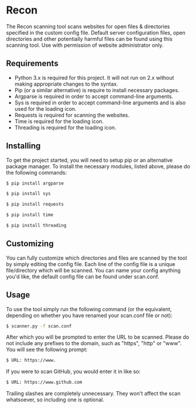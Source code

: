 # Recon
The Recon scanning tool scans websites for open files &amp; directories specified in the custom config file. Default server configuration files, open directories and other potentially harmful files can be found using this scanning tool. Use with permission of website administrator only.

## Requirements
* Python 3.x is required for this project. It will not run on 2.x without making appropriate changes to the syntax.
* Pip (or a similar alternative) is require to install necessary packages.
* Argparse is required in order to accept command-line arguments.
* Sys is required in order to accept command-line arguments and is also used for the loading icon.
* Requests is required for scanning the websites.
* Time is required for the loading icon.
* Threading is required for the loading icon.

## Installing
To get the project started, you will need to setup pip or an alternative package manager.
To install the necessary modules, listed above, please do the following commands:
```sh
$ pip install argparse
```
```sh
$ pip install sys
```
```sh
$ pip install requests
```
```sh
$ pip install time
```
```sh
$ pip install threading
```

## Customizing
You can fully customize which directories and files are scanned by the tool by simply editing the config file. Each line of the config file is a unique file/directory which will be scanned. You can name your config anything you'd like, the default config file can be found under scan.conf.

## Usage
To use the tool simply run the following command (or the equivalent, depending on whether you have renamed your scan.conf file or not):
```sh
$ scanner.py -f scan.conf
```
After which you will be prompted to enter the URL to be scanned. Please do not include any prefixes to the domain, such as "https", "http" or "www". You will see the following prompt:
```sh
$ URL: https://www.
```
If you were to scan GitHub, you would enter it in like so:

```sh
$ URL: https://www.github.com
```
Trailing slashes are completely unnecessary. They won't affect the scan whatsoever, so including one is optional.

